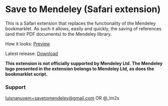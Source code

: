 # Save to Mendeley (Safari extension)

This is a Safari extension that replaces the functionality of the Mendeley bookmarklet. As such it allows, easily and quickly, the saving of references (and their PDF documents) to the Mendeley library.

How it looks: [Preview](https://cld.pt/dl/download/61a5f28b-84e8-4743-a8d6-de87437f759c/Screen%20Shot%202015-03-06%20at%2015.38.21.png)

Latest release: [Download](https://github.com/lm2s/save-to-mendeley/releases/latest)

**This extension is not officially supported by Mendeley Ltd. The Mendeley logo presented in the extension belongs to Mendeley Ltd, as does the bookmarklet script.**

### Support
luisnanuvem+savetomendeley@gmail.com OR @_lm2s
